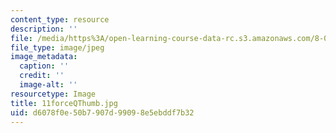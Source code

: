 ```yaml
---
content_type: resource
description: ''
file: /media/https%3A/open-learning-course-data-rc.s3.amazonaws.com/8-02t-electricity-and-magnetism-spring-2005/d6078f0e50b7907d99098e5ebddf7b32_11forceQThumb.jpg
file_type: image/jpeg
image_metadata:
  caption: ''
  credit: ''
  image-alt: ''
resourcetype: Image
title: 11forceQThumb.jpg
uid: d6078f0e-50b7-907d-9909-8e5ebddf7b32
---
```

